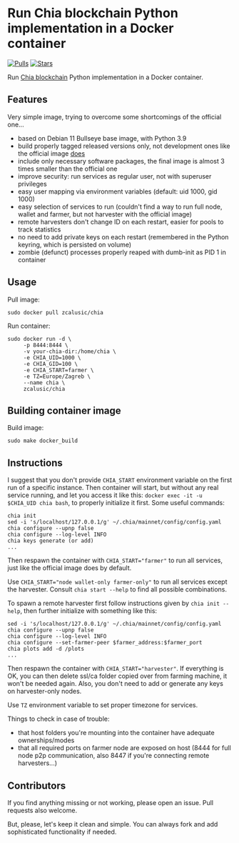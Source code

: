 # Run Chia blockchain Python implementation in a Docker container

[![Pulls](https://img.shields.io/docker/pulls/zcalusic/chia.svg)](https://hub.docker.com/r/zcalusic/chia/)
[![Stars](https://img.shields.io/docker/stars/zcalusic/chia.svg)](https://hub.docker.com/r/zcalusic/chia/)

Run [Chia blockchain](https://www.chia.net/) Python implementation in a Docker container.

## Features

Very simple image, trying to overcome some shortcomings of the official one...

- based on Debian 11 Bullseye base image, with Python 3.9
- build properly tagged released versions only, not development ones like the official image [does](https://github.com/Chia-Network/chia-docker/issues/86)
- include only necessary software packages, the final image is almost 3 times smaller than the official one
- improve security: run services as regular user, not with superuser privileges
- easy user mapping via environment variables (default: uid 1000, gid 1000)
- easy selection of services to run (couldn't find a way to run full node, wallet and farmer, but not harvester with the official image)
- remote harvesters don't change ID on each restart, easier for pools to track statistics
- no need to add private keys on each restart (remembered in the Python keyring, which is persisted on volume)
- zombie (defunct) processes properly reaped with dumb-init as PID 1 in container

## Usage

Pull image:

```
sudo docker pull zcalusic/chia
```

Run container:

```
sudo docker run -d \
     -p 8444:8444 \
     -v your-chia-dir:/home/chia \
     -e CHIA_UID=1000 \
     -e CHIA_GID=100 \
     -e CHIA_START=farmer \
     -e TZ=Europe/Zagreb \
     --name chia \
     zcalusic/chia
```

## Building container image

Build image:

```
sudo make docker_build
```

## Instructions

I suggest that you don't provide `CHIA_START` environment variable on the first run of a specific instance. Then container will start, but without any real service running, and let you access it like this: `docker exec -it -u $CHIA_UID chia bash`, to properly initialize it first. Some useful commands:

```
chia init
sed -i 's/localhost/127.0.0.1/g' ~/.chia/mainnet/config/config.yaml
chia configure --upnp false
chia configure --log-level INFO
chia keys generate (or add)
...
```

Then respawn the container with `CHIA_START="farmer"` to run all services, just like the official image does by default.

Use `CHIA_START="node wallet-only farmer-only"` to run all services except the harvester. Consult `chia start --help` to find all possible combinations.

To spawn a remote harvester first follow instructions given by `chia init --help`, then further initialize with something like this:

```
sed -i 's/localhost/127.0.0.1/g' ~/.chia/mainnet/config/config.yaml
chia configure --upnp false
chia configure --log-level INFO
chia configure --set-farmer-peer $farmer_address:$farmer_port
chia plots add -d /plots
...
```

Then respawn the container with `CHIA_START="harvester"`. If everything is OK, you can then delete ssl/ca folder copied over from farming machine, it won't be needed again. Also, you don't need to add or generate any keys on harvester-only nodes.

Use `TZ` environment variable to set proper timezone for services.

Things to check in case of trouble:
- that host folders you're mounting into the container have adequate ownerships/modes
- that all required ports on farmer node are exposed on host (8444 for full node p2p communication, also 8447 if you're connecting remote harvesters...)

## Contributors

If you find anything missing or not working, please open an issue. Pull requests also welcome.

But, please, let's keep it clean and simple. You can always fork and add sophisticated functionality if needed.
